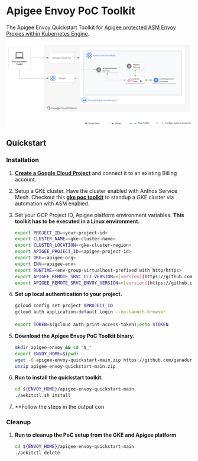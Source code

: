 # Apigee Envoy PoC Toolkit

The Apigee Envoy Quickstart Toolkit for [Apigee protected ASM Envoy Proxies within Kubernetes Engine](https://cloud.google.com/apigee/docs/api-platform/envoy-adapter/v2.0.x/example-hybrid).

![poc-setup](assets/envoy-toolkit.png)

## Quickstart 

### Installation

1. **[Create a Google Cloud Project](https://cloud.google.com/resource-manager/docs/creating-managing-projects)** and connect it to an existing Billing account.

2. Setup a GKE cluster. Have the cluster enabled with Anthos Service Mesh. Checkout this **[gke poc toolkit](https://github.com/GoogleCloudPlatform/gke-poc-toolkit)** to standup a GKE cluster via automation with ASM enabled.

3. Set your GCP Project ID, Apigee platform environment variables. **This toolkit has to be executed in a Linux environment.** 
    ```bash
    export PROJECT_ID=<your-project-id>
    export CLUSTER_NAME=<gke-cluster-name>
    export CLUSTER_LOCATION=<gke-cluster-region>
    export APIGEE_PROJECT_ID=<apigee-project-id>
    export ORG=<apigee-org>
    export ENV=<apigee-env>
    export RUNTIME=<env-group-virtualhost-prefixed with http/https>
    export APIGEE_REMOTE_SRVC_CLI_VERSION=<[version](https://github.com/apigee/apigee-remote-service-cli/releases/tag/v2.0.5) for Apigee Remote Service cli for Envoy>
    export APIGEE_REMOTE_SRVC_ENVOY_VERSION=<[version](https://github.com/apigee/apigee-remote-service-envoy/releases/tag/v2.0.5) for Apigee Remote Service for Envoy>
    ```

4. **Set up local authentication to your project.**
    ```bash
    gcloud config set project $PROJECT_ID
    gcloud auth application-default login --no-launch-browser

    export TOKEN=$(gcloud auth print-access-token);echo $TOKEN
    ```

5. **Download the Apigee Envoy PoC Toolkit binary.** 
    ```bash
    mkdir apigee-envoy && cd "$_"
    export ENVOY_HOME=$(pwd)
    wget -O apigee-envoy-quickstart-main.zip https://github.com/ganadurai/apigee-envoy-quickstart/archive/refs/heads/main.zip
    unzip apigee-envoy-quickstart-main.zip
    ```

6. **Run to install the quickstart toolkit.**
    ```bash 
    cd ${ENVOY_HOME}/apigee-envoy-quickstart-main
    ./aekitctl.sh install
    ```

8. **Follow the steps in the output con


### Cleanup

1. **Run to cleanup the PoC setup from the GKE and Apigee platform**
    ```bash
    cd ${ENVOY_HOME}/apigee-envoy-quickstart-main
    ./aekitctl delete
    ```